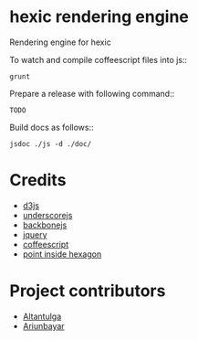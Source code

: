hexic rendering engine
======================

Rendering engine for hexic

To watch and compile coffeescript files into js::

    grunt

Prepare a release with following command::

    TODO

Build docs as follows::

    jsdoc ./js -d ./doc/

Credits
=======
* [d3js](http://d3js.org)
* [underscorejs](http://underscorejs.org)
* [backbonejs](http://backbonejs.org)
* [jquery](http://jquery.com)
* [coffeescript](http://coffeescript.org)
* [point inside hexagon](http://www.playchilla.com/how-to-check-if-a-point-is-inside-a-hexagon)

Project contributors
====================
* [Altantulga](https://github.com/atulga/)
* [Ariunbayar](https://github.com/ariunbayar/)
